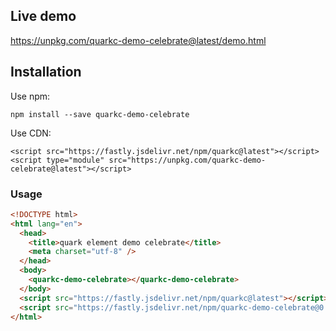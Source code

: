 ## Live demo

https://unpkg.com/quarkc-demo-celebrate@latest/demo.html

## Installation


Use npm:
```
npm install --save quarkc-demo-celebrate
```

Use CDN:
```
<script src="https://fastly.jsdelivr.net/npm/quarkc@latest"></script>
<script type="module" src="https://unpkg.com/quarkc-demo-celebrate@latest"></script>
```

### Usage
```html
<!DOCTYPE html>
<html lang="en">
  <head>
    <title>quark element demo celebrate</title>
    <meta charset="utf-8" />
  </head>
  <body>
    <quarkc-demo-celebrate></quarkc-demo-celebrate>
  </body>
  <script src="https://fastly.jsdelivr.net/npm/quarkc@latest"></script>
  <script src="https://fastly.jsdelivr.net/npm/quarkc-demo-celebrate@0.0.10"></script>
</html>
```
